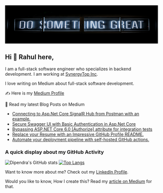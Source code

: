 ![Rahul Rathore Github Cover Photo](https://github.com/dipneupane/dipneupane/blob/main/assets/dipneupane_readme-cover.jpg)

## Hi 👋 Rahul here, 
I am a full-stack software engineer who specializes in backend development. I am working at [SynergyTop Inc](https://synergytop.com).


I love writing on Medium about full-stack software development. 

✍️ Here is my [Medium Profile](https://medium.com/@dipneupane)

📩 Read my latest Blog Posts on Medium
<!-- BLOG-POST-LIST:START -->
- [Connecting to Asp.Net Core SignalR Hub from Postman with an example.](https://medium.com/@dipneupane/connecting-to-asp-net-core-signalr-hub-from-postman-with-an-example-275c0f77bec?source=rss-37161d399cd7------2)
- [Secure Swagger UI with Basic Authentication in Asp.Net Core](https://medium.com/@dipneupane/secure-swagger-ui-with-basic-authentication-in-asp-net-core-74236b1e4c1a?source=rss-37161d399cd7------2)
- [Bypassing ASP.NET Core 6.0 [Authorize] attribute for integration tests](https://medium.com/@dipneupane/bypassing-asp-net-core-6-0-authorize-attribute-for-integration-tests-3d8d4649ee22?source=rss-37161d399cd7------2)
- [Replace your Resume with an Impressive GitHub Profile README.](https://medium.com/@dipneupane/replace-your-resume-with-an-impressive-github-profile-readme-3019183a3029?source=rss-37161d399cd7------2)
- [Automate your deployment pipeline with self-hosted GitHub actions.](https://medium.com/@dipneupane/how-to-setup-ci-cd-pipeline-using-self-hosted-github-actions-8e15608e8954?source=rss-37161d399cd7------2)
<!-- BLOG-POST-LIST:END -->


### A quick display about my GitHub Activity

![Dipendra's GitHub stats](https://github-readme-stats.vercel.app/api?username=dipneupane&show_icons=true&theme=transparent) [![Top Langs](https://github-readme-stats.vercel.app/api/top-langs/?username=dipneupane&layout=donut)](https://github.com/dipneupane/github-readme-stats)

Want to know more about me? Check out my [LinkedIn Profile](https://www.linkedin.com/in/dipneupane).

Would you like to know, How I create this? Read my [article on Medium](https://medium.com/@dipneupane/replace-your-resume-with-an-impressive-github-profile-readme-3019183a3029) for that.
